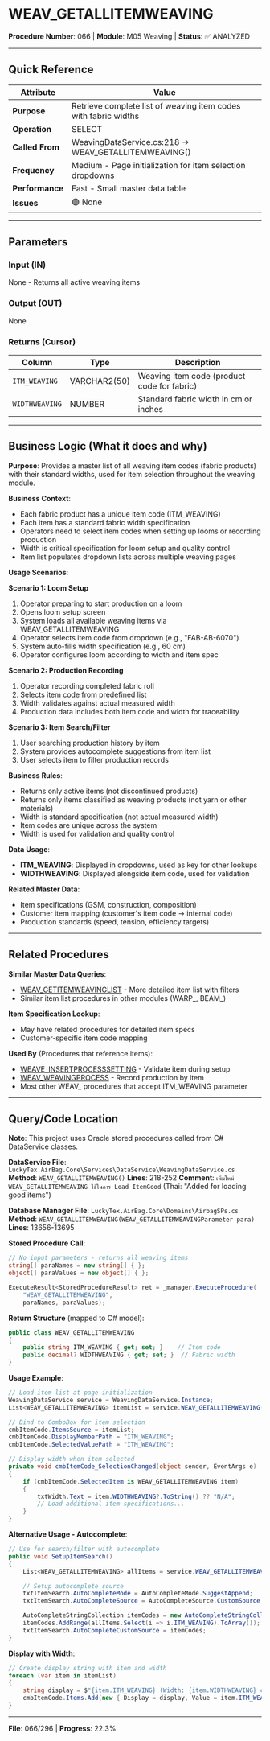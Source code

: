 # WEAV_GETALLITEMWEAVING

**Procedure Number**: 066 | **Module**: M05 Weaving | **Status**: ✅ ANALYZED

---

## Quick Reference

| Attribute | Value |
|-----------|-------|
| **Purpose** | Retrieve complete list of weaving item codes with fabric widths |
| **Operation** | SELECT |
| **Called From** | WeavingDataService.cs:218 → WEAV_GETALLITEMWEAVING() |
| **Frequency** | Medium - Page initialization for item selection dropdowns |
| **Performance** | Fast - Small master data table |
| **Issues** | 🟢 None |

---

## Parameters

### Input (IN)

None - Returns all active weaving items

### Output (OUT)

None

### Returns (Cursor)

| Column | Type | Description |
|--------|------|-------------|
| `ITM_WEAVING` | VARCHAR2(50) | Weaving item code (product code for fabric) |
| `WIDTHWEAVING` | NUMBER | Standard fabric width in cm or inches |

---

## Business Logic (What it does and why)

**Purpose**: Provides a master list of all weaving item codes (fabric products) with their standard widths, used for item selection throughout the weaving module.

**Business Context**:
- Each fabric product has a unique item code (ITM_WEAVING)
- Each item has a standard fabric width specification
- Operators need to select item codes when setting up looms or recording production
- Width is critical specification for loom setup and quality control
- Item list populates dropdown lists across multiple weaving pages

**Usage Scenarios**:

**Scenario 1: Loom Setup**
1. Operator preparing to start production on a loom
2. Opens loom setup screen
3. System loads all available weaving items via WEAV_GETALLITEMWEAVING
4. Operator selects item code from dropdown (e.g., "FAB-AB-6070")
5. System auto-fills width specification (e.g., 60 cm)
6. Operator configures loom according to width and item spec

**Scenario 2: Production Recording**
1. Operator recording completed fabric roll
2. Selects item code from predefined list
3. Width validates against actual measured width
4. Production data includes both item code and width for traceability

**Scenario 3: Item Search/Filter**
1. User searching production history by item
2. System provides autocomplete suggestions from item list
3. User selects item to filter production records

**Business Rules**:
- Returns only active items (not discontinued products)
- Returns only items classified as weaving products (not yarn or other materials)
- Width is standard specification (not actual measured width)
- Item codes are unique across the system
- Width is used for validation and quality control

**Data Usage**:
- **ITM_WEAVING**: Displayed in dropdowns, used as key for other lookups
- **WIDTHWEAVING**: Displayed alongside item code, used for validation

**Related Master Data**:
- Item specifications (GSM, construction, composition)
- Customer item mapping (customer's item code → internal code)
- Production standards (speed, tension, efficiency targets)

---

## Related Procedures

**Similar Master Data Queries**:
- [WEAV_GETITEMWEAVINGLIST](./WEAV_GETITEMWEAVINGLIST.md) - More detailed item list with filters
- Similar item list procedures in other modules (WARP_, BEAM_)

**Item Specification Lookup**:
- May have related procedures for detailed item specs
- Customer-specific item code mapping

**Used By** (Procedures that reference items):
- [WEAVE_INSERTPROCESSSETTING](./WEAVE_INSERTPROCESSSETTING.md) - Validate item during setup
- [WEAV_WEAVINGPROCESS](./WEAV_WEAVINGPROCESS.md) - Record production by item
- Most other WEAV_ procedures that accept ITM_WEAVING parameter

---

## Query/Code Location

**Note**: This project uses Oracle stored procedures called from C# DataService classes.

**DataService File**: `LuckyTex.AirBag.Core\Services\DataService\WeavingDataService.cs`
**Method**: `WEAV_GETALLITEMWEAVING()`
**Lines**: 218-252
**Comment**: `เพิ่มใหม่ WEAV_GETALLITEMWEAVING ใช้ในการ Load ItemGood` (Thai: "Added for loading good items")

**Database Manager File**: `LuckyTex.AirBag.Core\Domains\AirbagSPs.cs`
**Method**: `WEAV_GETALLITEMWEAVING(WEAV_GETALLITEMWEAVINGParameter para)`
**Lines**: 13656-13695

**Stored Procedure Call**:
```csharp
// No input parameters - returns all weaving items
string[] paraNames = new string[] { };
object[] paraValues = new object[] { };

ExecuteResult<StoredProcedureResult> ret = _manager.ExecuteProcedure(
    "WEAV_GETALLITEMWEAVING",
    paraNames, paraValues);
```

**Return Structure** (mapped to C# model):
```csharp
public class WEAV_GETALLITEMWEAVING
{
    public string ITM_WEAVING { get; set; }    // Item code
    public decimal? WIDTHWEAVING { get; set; }  // Fabric width
}
```

**Usage Example**:
```csharp
// Load item list at page initialization
WeavingDataService service = WeavingDataService.Instance;
List<WEAV_GETALLITEMWEAVING> itemList = service.WEAV_GETALLITEMWEAVING();

// Bind to ComboBox for item selection
cmbItemCode.ItemsSource = itemList;
cmbItemCode.DisplayMemberPath = "ITM_WEAVING";
cmbItemCode.SelectedValuePath = "ITM_WEAVING";

// Display width when item selected
private void cmbItemCode_SelectionChanged(object sender, EventArgs e)
{
    if (cmbItemCode.SelectedItem is WEAV_GETALLITEMWEAVING item)
    {
        txtWidth.Text = item.WIDTHWEAVING?.ToString() ?? "N/A";
        // Load additional item specifications...
    }
}
```

**Alternative Usage - Autocomplete**:
```csharp
// Use for search/filter with autocomplete
public void SetupItemSearch()
{
    List<WEAV_GETALLITEMWEAVING> allItems = service.WEAV_GETALLITEMWEAVING();

    // Setup autocomplete source
    txtItemSearch.AutoCompleteMode = AutoCompleteMode.SuggestAppend;
    txtItemSearch.AutoCompleteSource = AutoCompleteSource.CustomSource;

    AutoCompleteStringCollection itemCodes = new AutoCompleteStringCollection();
    itemCodes.AddRange(allItems.Select(i => i.ITM_WEAVING).ToArray());
    txtItemSearch.AutoCompleteCustomSource = itemCodes;
}
```

**Display with Width**:
```csharp
// Create display string with item and width
foreach (var item in itemList)
{
    string display = $"{item.ITM_WEAVING} (Width: {item.WIDTHWEAVING} cm)";
    cmbItemCode.Items.Add(new { Display = display, Value = item.ITM_WEAVING });
}
```

---

**File**: 066/296 | **Progress**: 22.3%
